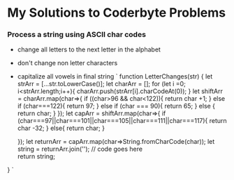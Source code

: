 # My Solutions to Coderbyte Problems

### Process a string using ASCII char codes
* change all letters to the next letter in the alphabet
* don't change non letter characters
* capitalize all vowels in final string
`
function LetterChanges(str) { 
    let strArr = [...str.toLowerCase()];
    let charArr = [];
    for (let i =0; i<strArr.length;i++){
        charArr.push(strArr[i].charCodeAt(0));
    }
    let shiftArr = charArr.map(char=>{
        if ((char>96 && char<122)){
             return char +1;
        }
        else if (char===122){
             return 97;
        }
        else if (char === 90){
            return 65;
        }
        else {
            return char;
        }
    });
    let capArr = shiftArr.map(char=>{
        if (char===97||char===101||char===105||char===111||char===117){
             return char -32;
        } 
        else{
            return char;
        }
                
    });
    let returnArr = capArr.map(char=>String.fromCharCode(char));
    let string = returnArr.join('');
  // code goes here  
  return string; 
         
}
`
